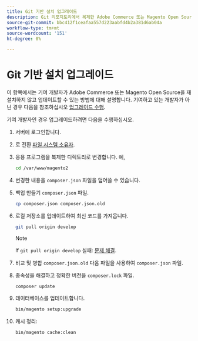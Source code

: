 ```yaml
---
title: Git 기반 설치 업그레이드
description: Git 리포지토리에서 복제한 Adobe Commerce 또는 Magento Open Source 설치를 업그레이드합니다.
source-git-commit: bbc412f1ceafaa557d223aabfd4b2a381d6ab04a
workflow-type: tm+mt
source-wordcount: '151'
ht-degree: 0%

---
```



# Git 기반 설치 업그레이드

이 항목에서는 기여 개발자가 Adobe Commerce 또는 Magento Open Source을 재설치하지 않고 업데이트할 수 있는 방법에 대해 설명합니다. 기여하고 있는 개발자가 아닌 경우 다음을 참조하십시오 [업그레이드 수행](../implementation/perform-upgrade.md).

기여 개발자인 경우 업그레이드하려면 다음을 수행하십시오.

1. 서버에 로그인합니다.

1. 로 전환 [파일 시스템 소유자](https://devdocs.magento.com/guides/v2.4/install-gde/prereq/file-sys-perms-over.html).

1. 응용 프로그램을 복제한 디렉토리로 변경합니다. 예,

   ```bash
   cd /var/www/magento2
   ```

1. 변경한 내용을 `composer.json` 파일을 덮어쓸 수 있습니다.

1. 백업 만들기 `composer.json` 파일.

   ```bash
   cp composer.json composer.json.old
   ```

1. 로컬 저장소를 업데이트하여 최신 코드를 가져옵니다.

   ```bash
   git pull origin develop
   ```

   >[!NOTE]
   >
   >If `git pull origin develop` 실패: [문제 해결](https://support.magento.com/hc/en-us/articles/360034229872).

1. 비교 및 병합 `composer.json.old` 다음 파일을 사용하여 `composer.json` 파일.

1. 종속성을 해결하고 정확한 버전을 `composer.lock` 파일.

   ```bash
   composer update
   ```

1. 데이터베이스를 업데이트합니다.

   ```bash
   bin/magento setup:upgrade
   ```

1. 캐시 정리:

   ```bash
   bin/magento cache:clean
   ```
